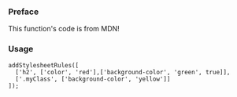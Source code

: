 ### Preface
This function's code is from MDN!

### Usage
```
addStylesheetRules([
  ['h2', ['color', 'red'],['background-color', 'green', true]], 
  ['.myClass', ['background-color', 'yellow']]
]);
```